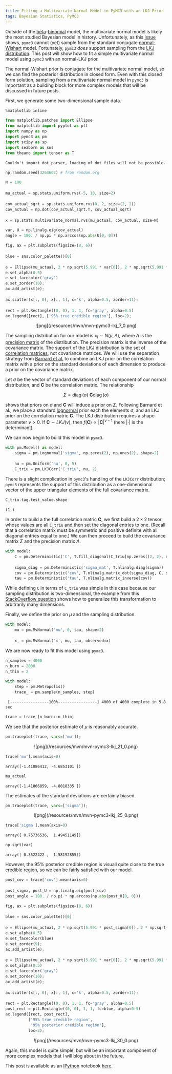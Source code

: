 ```yaml
---
title: Fitting a Multivariate Normal Model in PyMC3 with an LKJ Prior
tags: Bayesian Statistics, PyMC3
---
```


Outside of the [beta](https://en.wikipedia.org/wiki/Beta_distribution)-[binomial](https://en.wikipedia.org/wiki/Binomial_distribution) model, the multivariate normal model is likely the most studied Bayesian model in history.  Unfortunately, as this [issue](https://github.com/pymc-devs/pymc3/issues/538) shows, `pymc3` cannot (yet) sample from the standard conjugate [normal-Wishart](https://en.wikipedia.org/wiki/Normal-Wishart_distribution) model.  Fortunately, `pymc3` *does* support sampling from the [LKJ distribution](http://www.sciencedirect.com/science/article/pii/S0047259X09000876).  This post will show how to fit a simple multivariate normal model using `pymc3` with an normal-LKJ prior.

The normal-Wishart prior is conjugate for the multivariate normal model, so we can find the posterior distribution in closed form.  Even with this closed form solution, sampling from a multivariate normal model in `pymc3` is important as a building block for more complex models that will be discussed in future posts.

First, we generate some two-dimensional sample data.


```python
%matplotlib inline
```


```python
from matplotlib.patches import Ellipse
from matplotlib import pyplot as plt
import numpy as np
import pymc3 as pm
import scipy as sp
import seaborn as sns
from theano import tensor as T
```

    Couldn't import dot_parser, loading of dot files will not be possible.



```python
np.random.seed(3264602) # from random.org
```


```python
N = 100

mu_actual = sp.stats.uniform.rvs(-5, 10, size=2)

cov_actual_sqrt = sp.stats.uniform.rvs(0, 2, size=(2, 2))
cov_actual = np.dot(cov_actual_sqrt.T, cov_actual_sqrt)

x = sp.stats.multivariate_normal.rvs(mu_actual, cov_actual, size=N)
```


```python
var, U = np.linalg.eig(cov_actual)
angle = 180. / np.pi * np.arccos(np.abs(U[0, 0]))
```


```python
fig, ax = plt.subplots(figsize=(8, 6))

blue = sns.color_palette()[0]

e = Ellipse(mu_actual, 2 * np.sqrt(5.991 * var[0]), 2 * np.sqrt(5.991 * var[1]), angle=-angle)
e.set_alpha(0.5)
e.set_facecolor('gray')
e.set_zorder(10);
ax.add_artist(e);

ax.scatter(x[:, 0], x[:, 1], c='k', alpha=0.5, zorder=11);

rect = plt.Rectangle((0, 0), 1, 1, fc='gray', alpha=0.5)
ax.legend([rect], ['95% true credible region'], loc=2);
```


<center>![png](/resources/mvn/mvn-pymc3-lkj_7_0.png)</center>


The sampling distribution for our model is $x_i \sim N(\mu, \Lambda)$, where $\Lambda$ is the [precision matrix](https://en.wikipedia.org/wiki/Precision_(statistics)) of the distribution.  The precision matrix is the inverse of the covariance matrix.  The support of the LKJ distribution is the set of [correlation matrices](https://en.wikipedia.org/wiki/Correlation_and_dependence#Correlation_matrices), not covariance matrices.  We will use the separation strategy from [Barnard et al.](http://www3.stat.sinica.edu.tw/statistica/oldpdf/A10n416.pdf) to combine an LKJ prior on the correlation matrix with a prior on the standard deviations of each dimension to produce a prior on the covariance matrix.

Let $\sigma$ be the vector of standard deviations of each component of our normal distribution, and $\mathbf{C}$ be the correlation matrix.   The relationship

$$\Sigma = \operatorname{diag}(\sigma)\ \mathbf{C} \operatorname{diag}(\sigma)$$

shows that priors on $\sigma$ and $\mathbf{C}$ will induce a prior on $\Sigma$.  Following Barnard et al., we place a standard [lognormal](https://en.wikipedia.org/wiki/Log-normal_distribution) prior each the elements $\sigma$, and an LKJ prior on the correlation matric $\mathbf{C}$.  The LKJ distribution requires a shape parameter $\nu > 0$.  If $\mathbf{C} \sim LKJ(\nu)$, then $f(\mathbf{C}) \propto |\mathbf{C}|^{\nu - 1}$ (here $|\cdot|$ is the determinant).

We can now begin to build this model in `pymc3`.


```python
with pm.Model() as model:
    sigma = pm.Lognormal('sigma', np.zeros(2), np.ones(2), shape=2)
    
    nu = pm.Uniform('nu', 0, 5)
    C_triu = pm.LKJCorr('C_triu', nu, 2) 
```

There is a slight complication in `pymc3`'s handling of the `LKJCorr` distribution; `pymc3` represents the support of this distribution as a one-dimensional vector of the upper triangular elements of the full covariance matrix. 


```python
C_triu.tag.test_value.shape
```




```
(1,)
```



In order to build a the full correlation matric $\mathbf{C}$, we first build a $2 \times 2$ tensor whose values are all `C_triu` and then set the diagonal entries to one.  (Recall that a correlation matrix must be symmetric and positive definite with all diagonal entries equal to one.)  We can then proceed to build the covariance matrix $\Sigma$ and the precision matrix $\Lambda$.


```python
with model:
    C = pm.Deterministic('C', T.fill_diagonal(C_triu[np.zeros((2, 2), dtype=np.int64)], 1.))
    
    sigma_diag = pm.Deterministic('sigma_mat', T.nlinalg.diag(sigma))
    cov = pm.Deterministic('cov', T.nlinalg.matrix_dot(sigma_diag, C, sigma_diag))
    tau = pm.Deterministic('tau', T.nlinalg.matrix_inverse(cov))
```

While defining `C` in terms of `C_triu` was simple in this case because our sampling distribution is two-dimensional, the example from this [StackOverflow question](http://stackoverflow.com/questions/29759789/modified-bpmf-in-pymc3-using-lkjcorr-priors-positivedefiniteerror-using-nuts) shows how to generalize this transformation to arbitrarily many dimensions.

Finally, we define the prior on $\mu$ and the sampling distribution.


```python
with model:
    mu = pm.MvNormal('mu', 0, tau, shape=2)
    
    x_ = pm.MvNormal('x', mu, tau, observed=x)
```

We are now ready to fit this model using `pymc3`.


```python
n_samples = 4000
n_burn = 2000
n_thin = 2
```


```python
with model:
    step = pm.Metropolis()
    trace_ = pm.sample(n_samples, step)
```

     [-----------------100%-----------------] 4000 of 4000 complete in 5.8 sec


```python
trace = trace_[n_burn::n_thin]
```

We see that the posterior estimate of $\mu$ is reasonably accurate.


```python
pm.traceplot(trace, vars=['mu']);
```


<center>![png](/resources/mvn/mvn-pymc3-lkj_21_0.png)</center>



```python
trace['mu'].mean(axis=0)
```




```
array([-1.41086412, -4.6853101 ])
```




```python
mu_actual
```




```
array([-1.41866859, -4.8018335 ])
```



The estimates of the standard deviations are certainly biased.


```python
pm.traceplot(trace, vars=['sigma']);
```


<center>![png](/resources/mvn/mvn-pymc3-lkj_25_0.png)</center>



```python
trace['sigma'].mean(axis=0)
```




```
array([ 0.75736536,  1.49451149])
```




```python
np.sqrt(var)
```




```
array([ 0.3522422 ,  1.58192855])
```



However, the 95% posterior credible region is visuall quite close to the true credible region, so we can be fairly satisfied with our model.


```python
post_cov = trace['cov'].mean(axis=0)

post_sigma, post_U = np.linalg.eig(post_cov)
post_angle = 180. / np.pi * np.arccos(np.abs(post_U[0, 0]))
```


```python
fig, ax = plt.subplots(figsize=(8, 6))

blue = sns.color_palette()[0]

e = Ellipse(mu_actual, 2 * np.sqrt(5.991 * post_sigma[0]), 2 * np.sqrt(5.991 * post_sigma[1]), angle=-post_angle)
e.set_alpha(0.5)
e.set_facecolor(blue)
e.set_zorder(9);
ax.add_artist(e);

e = Ellipse(mu_actual, 2 * np.sqrt(5.991 * var[0]), 2 * np.sqrt(5.991 * var[1]), angle=-angle)
e.set_alpha(0.5)
e.set_facecolor('gray')
e.set_zorder(10);
ax.add_artist(e);

ax.scatter(x[:, 0], x[:, 1], c='k', alpha=0.5, zorder=11);

rect = plt.Rectangle((0, 0), 1, 1, fc='gray', alpha=0.5)
post_rect = plt.Rectangle((0, 0), 1, 1, fc=blue, alpha=0.5)
ax.legend([rect, post_rect],
          ['95% true credible region',
           '95% posterior credible region'],
          loc=2);
```


<center>![png](/resources/mvn/mvn-pymc3-lkj_30_0.png)</center>


Again, this model is quite simple, but will be an important component of more complex models that I will blog about in the future.

This post is available as an [IPython](http://ipython.org/) notebook [here](https://gist.github.com/AustinRochford/fa24221f09df20071c06).

<script type="text/javascript" src="http://cdn.mathjax.org/mathjax/latest/MathJax.js?config=TeX-AMS_HTML"></script>
